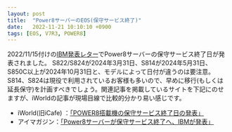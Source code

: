 ```yaml
---
layout: post
title:  "Power8サーバーのEOS(保守サービス終了)"
date:   2022-11-21 10:10:10 +0900
tags: [EOS, V7R3, POWER8]
---
```

2022/11/15付けの[IBM発表レター](https://www.ibm.com/common/ssi/cgi-bin/ssialias?appname=skmwww&htmlfid=897%2FENUS922-117&infotype=AN&subtype=CA&mhsrc=ibmsearch_a&mhq=8286%2041A%20EOS)でPower8サーバーの保守サービス終了日が発表されました。 S822/S824が2024年3月31日、S814が2024年5月31日、S850C以上が2024年10月31日と、モデルによって日付が違うのは要注意。S814、S824は現役で利用されているお客様も多いので、早めに移行(もしくは延長保守)を計画すべきでしょう。関連記事を掲載しているサイトを下記にのせますが、iWorldの記事が現場目線で比較的分かり易い感じです。

* iWorld(旧iCafe) ：[「POWER8搭載機の保守サービス終了日の発表」](https://www.i-cafe.info/column/product/20221116_power8_serviceend)
* アイマガジン：[「Power8サーバーが保守サービス終了へ、IBMが発表」](https://www.imagazine.co.jp/power8-eos/#:~:text=IBM%E3%81%AF11%E6%9C%8815,%E3%81%A7%E6%A7%8B%E6%88%90%EF%BC%89%E3%81%AF%E6%9C%AA%E7%99%BA%E8%A1%A8%E3%80%82)
